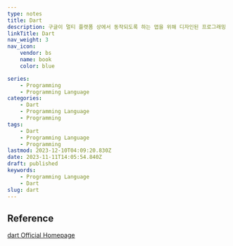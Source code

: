 ```yaml
---
type: notes
title: Dart
description: 구글이 멀티 플랫폼 상에서 동작되도록 하는 앱을 위해 디자인된 프로그래밍 언어
linkTitle: Dart
nav_weight: 3
nav_icon:
    vendor: bs
    name: book
    color: blue

series:
    - Programming
    - Programming Language
categories:
    - Dart
    - Programming Language
    - Programming
tags:
    - Dart
    - Programming Language
    - Programming
lastmod: 2023-12-10T04:09:20.830Z
date: 2023-11-11T14:05:54.840Z
draft: published
keywords:
    - Programming Language
    - Dart
slug: dart
---
```


## Reference

[dart Official Homepage](https://dart.dev/)
